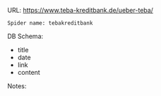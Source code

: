 URL: https://www.teba-kreditbank.de/ueber-teba/

    Spider name: tebakreditbank

DB Schema:
- title
- date
- link
- content

Notes:
